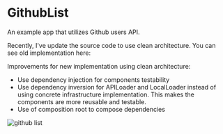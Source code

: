# GithubList
An example app that utilizes Github users API.

Recently, I've update the source code to use clean architecture. You can see old implementation here:

Improvements for new implementation using clean architecture:
- Use dependency injection for components testability
- Use dependency inversion for APILoader and LocalLoader instead of using concrete infrastructure implementation. This makes the components are more reusable and testable.
- Use of composition root to compose dependencies


![github list](https://user-images.githubusercontent.com/2703248/203711026-9a19960c-e50c-4696-bd58-93ce8322156c.gif)

